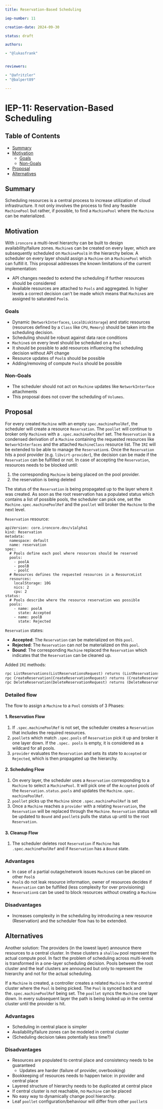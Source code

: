 ```yaml
---
title: Reservation-Based Scheduling

iep-number: 11

creation-date: 2024-09-30

status: draft

authors:

- "@lukasfrank"


reviewers:

- "@afritzler"
- "@balpert89"

---
```


# IEP-11: Reservation-Based Scheduling

## Table of Contents

- [Summary](#summary)
- [Motivation](#motivation)
    - [Goals](#goals)
    - [Non-Goals](#non-goals)
- [Proposal](#proposal)
- [Alternatives](#alternatives)

## Summary
Scheduling resources is a central process to increase utilization of cloud infrastructure. It not only involves the 
process to find any feasible `MachinePool` but rather, if possible, to find a `MachinePool` where the `Machine` can 
be materialized.


## Motivation

With `ironcore` a multi-level hierarchy can be built to design availability/failure zones. `Machine`s can be created 
on every layer, which are subsequently scheduled on `MachinePool`s  in the hierarchy below.  A scheduler on every 
layer should assign a `Machine` on a `MachinePool` which can fulfill it.  This proposal addresses the known 
limitations of the current implementation:
- API changes needed to extend the scheduling if further resources should be considered
- Available resources are attached to `Pools` and aggregated. In higher levels a correct decision can't be made 
  which means that `Machine`s are assigned to saturated `Pool`s.

### Goals

- Dynamic (`NetworkInterfaces`, `LocalDiskStorage`) and static resources (resources defined by a `Class` like `CPU`, 
  `Memory`) should be taken into the scheduling decision.
- Scheduling should be robust against data race conditions
- `Machine`s on every level should be scheduled on a `Pool`
- It should be possible to add resources influencing the scheduling decision without API change
- Resource updates of `Pool`s should be possible
- Adding/removing of compute `Pool`s should be possible

### Non-Goals
- The scheduler should not act on `Machine` updates like `NetworkInterface` attachments
- This proposal does not cover the scheduling of `Volumes`.

## Proposal

For every created `Machine` with an empty `spec.machinePoolRef`, the scheduler will create a resource `Reservation`. 
The `poollet` will continue to broker only `Machine`s with a `.spec.machinePoolRef` set. The `Reservation` is a 
condensed derivation of a `Machine` containing the requested resources like `NetworkInterfaces` and the attached 
`MachineClass` resource list. The `IRI` will be extended to be able to manage the `Reservation`s. Once the 
`Reservation` hits a pool provider (e.g. `libvirt-provider`), the decision can be made if the `Reservation` can be 
fulfilled or not. In case of accepting the `Reservation`, resources needs to be blocked until: 
1. the corresponding `Machine` is being placed on the pool provider.
2. the reservation is being deleted 

The status of the `Reservation` is being propagated up to the layer where it was created. As soon as the root 
reservation has a populated status which contains a list of possible pools, the scheduler can pick one, set the 
`Machine.spec.machinePoolRef` and the `poollet` will broker the `Machine` to the next level.

`Reservation` resource: 
```
apiVersion: core.ironcore.dev/v1alpha1
kind: Reservation
metadata:
  namespace: default
  name: reservation
spec:
  # Pools define each pool where resources should be reserved
  pools: 
    - poolA
    - poolB
    - poolC
  # Resources defines the requested resources in a ResourceList
  resources:
    localStorage: 10G
    nics: 2
    cpu: 2
status:
  # Pools describe where the resource reservation was possible
  pools: 
    - name: poolA
      state: Accepted
    - name: poolB
      state: Rejected
```

`Reservation` states:
- **Accepted**: The `Reservation` can be materialized on this `pool`.
- **Rejected**: The `Reservation` can *not* be materialized on this `pool`.
- **Bound**: The corresponding `Machine` replaced the `Reservation` which indicates that the `Reservation` can be 
  cleaned up.

Added `IRI` methods:

```protobuf
rpc ListReservations(ListReservationsRequest) returns (ListReservationsResponse) {};
rpc CreateReservation(CreateReservationRequest) returns (CreateReservationResponse) {};
rpc DeleteReservation(DeleteReservationRequest) returns (DeleteReservationResponse) {};
```


### Detailed flow

The flow to assign a `Machine` to a `Pool` consists of 3 Phases:  

#### 1. Reservation Flow
1. If `.spec.machinePoolRef` is not set, the scheduler creates a `Reservation` that includes the required resources.
2. `poollet`s which match `.spec.pools` of `Reservation` pick it up and broker it one layer down. If the `.spec.
pools` is empty, it is considered as a wildcard for all pools.
3. `provider` evaluates the `Reservation` and sets its state to `Accepted` or `Rejected`, which is then 
   propagated up the hierarchy.

#### 2. Scheduling Flow
1. On every layer, the scheduler uses a `Reservation` corresponding to a `Machine` to select a `MachinePool`. It 
   will pick one of the `Accepted` pools of the `Reservation.status.pools` and updates the `Machine.spec.
   machinePoolRef`.
2. `poollet` picks up the `Machine` since `.spec.machinePoolRef` is set
3. Once a `Machine` reaches a `provider` with a relating `Reservation`, the `Reservation` will be replaced through
   the `Machine`. `Reservation` status will be updated to `Bound` and `poollet`s pulls the status up until to the 
   root `Reservation`.

#### 3.  Cleanup Flow
1. The scheduler deletes root `Reservation` if `Machine` has `.spec.machinePoolRef` and if `Reservation` has a 
   `Bound` state.

### Advantages
- In case of a partial outage/network issues `Machine`s can be placed on other `Pool`s
- `Pool`s do not leak resource information, owner of resources decides if `Reservation` can be fulfilled (less complexity for over provisioning)
- `Reservation`s can be used to block resources without creating a `Machine`

### Disadvantages
- Increases complexity in the scheduling by introducing a new resource (Reservation) and the scheduler flow has to be extended.

## Alternatives

Another solution: The providers (in the lowest layer) announce there resources to a central cluster. In these clusters a `shallow` pool represent the actual compute pool. In fact the problem of scheduling across multi-levels is transformed in a one-layer scheduling decision.  Pools between the root cluster and the leaf clusters are announced but only to represent the hierarchy and not for the actual scheduling.

If a `Machine` is created, a controller creates a related `Machine` in the central cluster where the `Pool` is being picked. The `Pool` is synced back and the`.spec.machinePoolRef` being set. The `poollet` syncs the `Machine` one layer down. In every subsequent layer the path is being looked up in the central cluster until the provider is hit.

### Advantages
- Scheduling in central place is simpler
- Availability/failure zones can be modeled in central cluster
- (Scheduling decision takes potentially less time?)

### Disadvantages
- Resources are populated to central place and consistency needs to be guaranteed
  - Updates are harder (failure of provider, overbooking)
- Bookkeeping of resources needs to happen twice: in provider and central place 
- Layered structure of hierarchy needs to be duplicated at central place
- If central cluster is not reachable, no `Machine` can be placed
- No easy way to dynamically change pool hierarchy.
- Leaf `poollet` configuration/behaviour will differ from other `poollet`s 